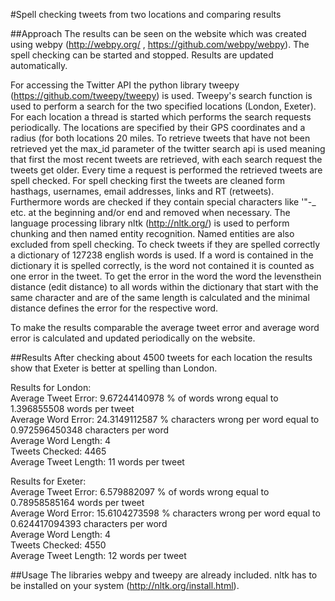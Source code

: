 #Spell checking tweets from two locations and comparing results

##Approach
The results can be seen on the website which was created using webpy (http://webpy.org/ ,  https://github.com/webpy/webpy). The spell checking can be started and stopped. Results are updated automatically.

For accessing the Twitter API the python library tweepy (https://github.com/tweepy/tweepy) is used. Tweepy's search function is used to perform a search for the two specified locations (London, Exeter). For each location a thread is started which performs the search requests periodically. The locations are specified by their GPS coordinates and a radius (for both locations 20 miles. To retrieve tweets that have not been retrieved yet the max_id parameter of the twitter search api is used meaning that first the most recent tweets are retrieved, with each search request the tweets get older. 
Every time a request is performed the retrieved tweets are spell checked. For spell checking first the tweets are cleaned form hasthags, usernames, email addresses, links and RT (retweets). Furthermore words are checked if they contain special characters like '"-_ etc. at the beginning and/or end and removed when necessary. The language processing library nltk (http://nltk.org/) is used to perform chunking and then named entity recognition. Named entities are also excluded from spell checking. 
To check tweets if they are spelled correctly a dictionary of 127238 english words is used. If a word is contained in the dictionary it is spelled correctly, is the word not contained it is counted as one error in the tweet. To get the error in the word the word the levensthein distance (edit distance) to all words within the dictionary that start with the same character and are of the same length is calculated and the minimal distance defines the error for the respective word. 

To make the results comparable the average tweet error and average word error is calculated and updated periodically on the website.


##Results
After checking about 4500 tweets for each location the results show that Exeter is better at spelling than London.

Results for London:  
Average Tweet Error: 9.67244140978 % of words wrong equal to 1.396855508 words per tweet  
Average Word Error: 24.3149112587 % characters wrong per word equal to 0.972596450348 characters per word  
Average Word Length: 4  
Tweets Checked: 4465   
Average Tweet Length: 11 words per tweet  

Results for Exeter:  
Average Tweet Error: 6.579882097 % of words wrong equal to 0.78958585164 words per tweet  
Average Word Error: 15.6104273598 % characters wrong per word equal to 0.624417094393 characters per word  
Average Word Length: 4  
Tweets Checked: 4550   
Average Tweet Length: 12 words per tweet   

##Usage
The libraries webpy and tweepy are already included. nltk has to be installed on your system (http://nltk.org/install.html).
